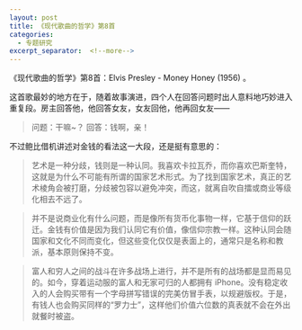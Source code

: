 ```yaml
---
layout: post
title: 《现代歌曲的哲学》第8首
categories:
  - 专题研究
excerpt_separator:  <!--more-->
---
```

<!--more-->
《现代歌曲的哲学》第8首：Elvis Presley - Money Honey (1956) 。

这首歌最妙的地方在于，随着故事演进，四个人在回答问题时出人意料地巧妙进入重复段。房主回答他，他回答女友，女友回他，他再回女友——

> 问题：干嘛~？
> 回答：钱啊，亲！

不过鲍比借机讲述对金钱的看法这一大段，还是挺有意思的：

> 艺术是一种分歧，钱则是一种认同。我喜欢卡拉瓦乔，而你喜欢巴斯奎特，这就是为什么不可能有所谓的国家艺术形式。为了找到国家艺术，真正的艺术棱角会被打磨，分歧被包容以避免冲突，而这，就离自吹自擂或商业等级化相去不远了。

> 并不是说商业化有什么问题，而是像所有货币化事物一样，它基于信仰的跃迁。金钱有价值是因为我们认同它有价值，像信仰宗教一样。这种认同会随国家和文化不同而变化，但这些变化仅仅是表面上的，通常只是名称和教派，基本原则保持不变。

> 富人和穷人之间的战斗在许多战场上进行，并不是所有的战场都是显而易见的。如今，穿着运动服的富人和无家可归的人都拥有 iPhone。没有稳定收入的人会购买带有一个字母拼写错误的完美仿冒手表，以规避版权。于是，有钱人也会购买同样的“罗力士”，这样他们价值六位数的真表就不会在外出就餐时被盗。
